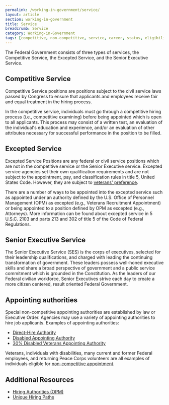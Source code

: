 ```yaml
---
permalink: /working-in-government/service/
layout: article
section: working-in-government
title: Service
breadcrumb: Service
category: Working-in-Government
tags: [competitive, non-competitive, service, career, status, eligibility]
---
```


The Federal Government consists of three types of services, the Competitive Service, the Excepted Service, and the Senior Executive Service.

## Competitive Service

Competitive Service positions are positions subject to the civil service laws passed by Congress to ensure that applicants and employees receive fair and equal treatment in the hiring process.

In the competitive service, individuals must go through a competitive hiring process (i.e., competitive examining) before being appointed which is open to all applicants. This process may consist of a written test, an evaluation of the individual's education and experience, and/or an evaluation of other attributes necessary for successful performance in the position to be filled.

## Excepted Service

Excepted Service Positions are any federal or civil service positions which are not in the competitive service or the Senior Executive service. Excepted service agencies set their own qualification requirements and are not subject to the appointment, pay, and classification rules in title 5, United States Code. However, they are subject to [veterans' preference](../unique-hiring-paths/veterans/preference/).

There are a number of ways to be appointed into the excepted service such as appointed under an authority defined by the U.S. Office of Personnel Management (OPM) as excepted (e.g., Veterans Recruitment Appointment) or being appointed to a position defined by OPM as excepted (e.g., Attorneys). More information can be found about excepted service in 5 U.S.C. 2103 and parts 213 and 302 of title 5 of the Code of Federal Regulations.

## Senior Executive Service

The Senior Executive Service (SES) is the corps of executives, selected for their leadership qualifications, and charged with leading the continuing transformation of government. These leaders possess well-honed executive skills and share a broad perspective of government and a public service commitment which is grounded in the Constitution. As the leaders of our Federal civilian workforce, Senior Executives strive each day to create a more citizen centered, result oriented Federal Government.

## Appointing authorities

Special non-competitive appointing authorities are established by law or Executive Order. Agencies may use a variety of appointing authorities to hire job applicants. Examples of appointing authorities:

* [Direct-Hire Authority](https://www.opm.gov/policy-data-oversight/hiring-authorities/direct-hire-authority/)
* [Disabled Appointing Authority](https://www.opm.gov/policy-data-oversight/disability-employment/)
* [30% Disabled Veterans Appointing Authority](https://www.opm.gov/policy-data-oversight/hiring-authorities#)

Veterans, individuals with disabilities, many current and former Federal employees, and returning Peace Corps volunteers are all examples of individuals eligible for [non-competitive appointment](../unique-hiring-paths/federal-employees/types-of-appointment/).

## Additional Resources

* [Hiring Authorities (OPM)](http://www.opm.gov/policy-data-oversight/hiring-authorities/)
* [Unique Hiring Paths](../unique-hiring-paths/)

